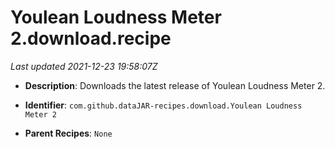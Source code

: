 # Youlean Loudness Meter 2.download.recipe

_Last updated 2021-12-23 19:58:07Z_

- **Description**: Downloads the latest release of Youlean Loudness Meter 2.

- **Identifier**: `com.github.dataJAR-recipes.download.Youlean Loudness Meter 2`

- **Parent Recipes**: `None`